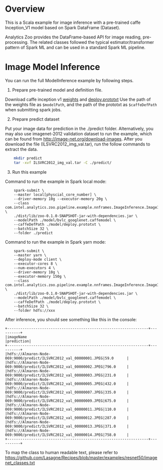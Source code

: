 # Overview

This is a Scala example for image inference with a pre-trained caffe Inception_V1 model based
on Spark DataFrame (Dataset).

Analytics Zoo provides the DataFrame-based API for image reading, pre-processing.
The related classes followed the typical estimator/transformer pattern of Spark ML and can be used in
a standard Spark ML pipeline.

# Image Model Inference

You can run the full ModelInference example by following steps.

1. Prepare pre-trained model and definition file.

Download caffe inception v1 [weights](http://dl.caffe.berkeleyvision.org/bvlc_googlenet.caffemodel)
and [deploy.prototxt](https://github.com/BVLC/caffe/blob/master/models/bvlc_googlenet/deploy.prototxt)
Use the path of the weights file as `$modelPath`, and the path of the prototxt as `$caffeDefPath`
when submitting spark jobs.

2. Prepare predict dataset

Put your image data for prediction in the ./predict folder. Alternatively, you may also use imagenet-2012
validation dataset to run the example, which can be found from <http://image-net.org/download-images>. After
you download the file (ILSVRC2012_img_val.tar), run the follow commands to extract the data.
```bash
    mkdir predict
    tar -xvf ILSVRC2012_img_val.tar -C ./predict/
```
3. Run this example

Command to run the example in Spark local mode:
```
    spark-submit \
    --master local[physcial_core_number] \
    --driver-memory 10g --executor-memory 20g \
    --class com.intel.analytics.zoo.pipeline.example.nnframes.ImageInference.ImageInference \
    ./dist/lib/zoo-0.1.0-SNAPSHOT-jar-with-dependencies.jar \
    --modelPath ./model/bvlc_googlenet.caffemodel \
    --caffeDefPath ./model/deploy.prototxt \
    --batchSize 32 \
    --folder ./predict
```

Command to run the example in Spark yarn mode:
```
    spark-submit \
    --master yarn \
    --deploy-mode client \
    --executor-cores 8 \
    --num-executors 4 \
    --driver-memory 10g \
    --executor-memory 150g \
    --class com.intel.analytics.zoo.pipeline.example.nnframes.ImageInference.ImageInference \
    ./dist/lib/zoo-0.1.0-SNAPSHOT-jar-with-dependencies.jar \
    --modelPath ./model/bvlc_googlenet.caffemodel \
    --caffeDefPath ./model/deploy.prototxt \
    --batchSize 32 \
    --folder hdfs://xxx
```

After inference, you should see something like this in the console:
```
+-----------------------------------------------------------------+----------+
|imageName                                                        |prediction|
+-----------------------------------------------------------------+----------+
|hdfs://Almaren-Node-069:9000/predict/ILSVRC2012_val_00000001.JPEG|59.0      |
|hdfs://Almaren-Node-069:9000/predict/ILSVRC2012_val_00000002.JPEG|796.0     |
|hdfs://Almaren-Node-069:9000/predict/ILSVRC2012_val_00000003.JPEG|231.0     |
|hdfs://Almaren-Node-069:9000/predict/ILSVRC2012_val_00000005.JPEG|432.0     |
|hdfs://Almaren-Node-069:9000/predict/ILSVRC2012_val_00000007.JPEG|335.0     |
|hdfs://Almaren-Node-069:9000/predict/ILSVRC2012_val_00000009.JPEG|675.0     |
|hdfs://Almaren-Node-069:9000/predict/ILSVRC2012_val_00000011.JPEG|110.0     |
|hdfs://Almaren-Node-069:9000/predict/ILSVRC2012_val_00000012.JPEG|287.0     |
|hdfs://Almaren-Node-069:9000/predict/ILSVRC2012_val_00000013.JPEG|371.0     |
|hdfs://Almaren-Node-069:9000/predict/ILSVRC2012_val_00000014.JPEG|758.0     |
+-----------------------------------------------------------------+----------+
```

To map the class to human readable text, please refer to https://github.com/Lasagne/Recipes/blob/master/examples/resnet50/imagenet_classes.txt